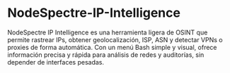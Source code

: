 # NodeSpectre-IP-Intelligence
NodeSpectre IP Intelligence es una herramienta ligera de OSINT que permite rastrear IPs, obtener geolocalización, ISP, ASN y detectar VPNs o proxies de forma automática. Con un menú Bash simple y visual, ofrece información precisa y rápida para análisis de redes y auditorías, sin depender de interfaces pesadas.

